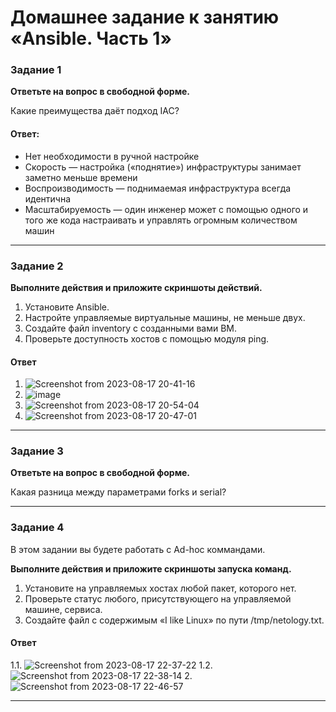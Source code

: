 # Домашнее задание к занятию «Ansible. Часть 1»

### Задание 1

**Ответьте на вопрос в свободной форме.**

Какие преимущества даёт подход IAC?

#### Ответ:

- Нет необходимости в ручной настройке
- Скорость — настройка («поднятие») инфраструктуры занимает заметно меньше времени
- Воспроизводимость — поднимаемая инфраструктура всегда идентична
- Масштабируемость — один инженер может с помощью одного и того же кода настраивать и управлять огромным количеством машин

---

### Задание 2 

**Выполните действия и приложите скриншоты действий.**

1. Установите Ansible.
2. Настройте управляемые виртуальные машины, не меньше двух.
3. Создайте файл inventory с созданными вами ВМ.
4. Проверьте доступность хостов с помощью модуля ping.

#### Ответ


1. ![Screenshot from 2023-08-17 20-41-16](https://github.com/megasts/home_works/assets/71494027/42a9869c-51d9-4766-a8ba-91690958f8b2)
2. ![image](https://github.com/megasts/home_works/assets/71494027/437a2b56-c371-4021-b6b6-c77526eeb92d)
3. ![Screenshot from 2023-08-17 20-54-04](https://github.com/megasts/home_works/assets/71494027/4a5cd732-3af1-41b0-ab8d-756e346ecc76)
4. ![Screenshot from 2023-08-17 20-47-01](https://github.com/megasts/home_works/assets/71494027/47f4dcb4-116a-46a8-8abe-a81ca2a0ae91)



 
---

### Задание 3 

**Ответьте на вопрос в свободной форме.**

Какая разница между параметрами forks и serial? 

---

### Задание 4 

В этом задании вы будете работать с Ad-hoc коммандами.

**Выполните действия и приложите скриншоты запуска команд.**

1. Установите на управляемых хостах любой пакет, которого нет.
2. Проверьте статус любого, присутствующего на управляемой машине, сервиса. 
3. Создайте файл с содержимым «I like Linux» по пути /tmp/netology.txt.

#### Ответ

1.1. ![Screenshot from 2023-08-17 22-37-22](https://github.com/megasts/home_works/assets/71494027/ae2c5fde-0db4-4a80-8602-6a37a9dedb3b)
1.2. ![Screenshot from 2023-08-17 22-38-14](https://github.com/megasts/home_works/assets/71494027/779916a3-8dee-4d65-a78a-c153d6d3218e)
2. ![Screenshot from 2023-08-17 22-46-57](https://github.com/megasts/home_works/assets/71494027/df8aaf88-fb44-46ae-9f2c-ac83a3436835)



 

---
 
